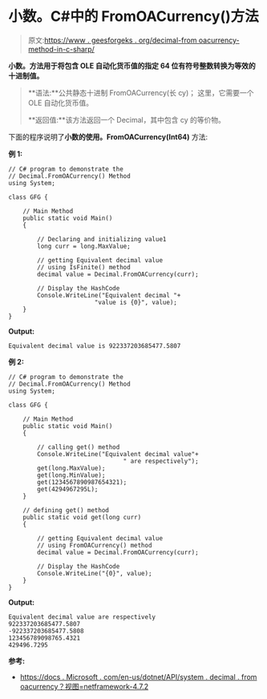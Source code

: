 # 小数。C#中的 FromOACurrency()方法

> 原文:[https://www . geesforgeks . org/decimal-from oacurrency-method-in-c-sharp/](https://www.geeksforgeeks.org/decimal-fromoacurrency-method-in-c-sharp/)

**小数。方法用于将包含 OLE 自动化货币值的指定 64 位有符号整数转换为等效的十进制值。**

> **语法:**公共静态十进制 FromOACurrency(长 cy)；
> 这里，它需要一个 OLE 自动化货币值。
> 
> **返回值:**该方法返回一个 Decimal，其中包含 cy 的等价物。

下面的程序说明了**小数的使用。FromOACurrency(Int64)** 方法:

**例 1:**

```
// C# program to demonstrate the
// Decimal.FromOACurrency() Method
using System;

class GFG {

    // Main Method
    public static void Main()
    {

        // Declaring and initializing value1
        long curr = long.MaxValue;

        // getting Equivalent decimal value
        // using IsFinite() method
        decimal value = Decimal.FromOACurrency(curr);

        // Display the HashCode
        Console.WriteLine("Equivalent decimal "+
                        "value is {0}", value);
    }
}
```

**Output:**

```
Equivalent decimal value is 922337203685477.5807

```

**例 2:**

```
// C# program to demonstrate the
// Decimal.FromOACurrency() Method
using System;

class GFG {

    // Main Method
    public static void Main()
    {

        // calling get() method
        Console.WriteLine("Equivalent decimal value"+
                                " are respectively");
        get(long.MaxValue);
        get(long.MinValue);
        get(1234567890987654321);
        get(4294967295L);
    }

    // defining get() method
    public static void get(long curr)
    {

        // getting Equivalent decimal value
        // using FromOACurrency() method
        decimal value = Decimal.FromOACurrency(curr);

        // Display the HashCode
        Console.WriteLine("{0}", value);
    }
}
```

**Output:**

```
Equivalent decimal value are respectively
922337203685477.5807
-922337203685477.5808
123456789098765.4321
429496.7295

```

**参考:**

*   [https://docs . Microsoft . com/en-us/dotnet/API/system . decimal . from oacurrency？视图=netframework-4.7.2](https://docs.microsoft.com/en-us/dotnet/api/system.decimal.fromoacurrency?view=netframework-4.7.2)